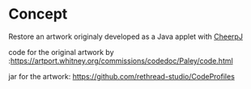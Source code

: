 # Concept

Restore an artwork originaly developed as a Java applet with [CheerpJ]()

code for the original artwork by :https://artport.whitney.org/commissions/codedoc/Paley/code.html

jar for the artwork: https://github.com/rethread-studio/CodeProfiles